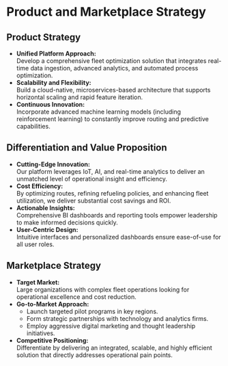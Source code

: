 # Product and Marketplace Strategy

## Product Strategy
- **Unified Platform Approach:**  
  Develop a comprehensive fleet optimization solution that integrates real-time data ingestion, advanced analytics, and automated process optimization.
- **Scalability and Flexibility:**  
  Build a cloud-native, microservices-based architecture that supports horizontal scaling and rapid feature iteration.
- **Continuous Innovation:**  
  Incorporate advanced machine learning models (including reinforcement learning) to constantly improve routing and predictive capabilities.

## Differentiation and Value Proposition
- **Cutting-Edge Innovation:**  
  Our platform leverages IoT, AI, and real-time analytics to deliver an unmatched level of operational insight and efficiency.
- **Cost Efficiency:**  
  By optimizing routes, refining refueling policies, and enhancing fleet utilization, we deliver substantial cost savings and ROI.
- **Actionable Insights:**  
  Comprehensive BI dashboards and reporting tools empower leadership to make informed decisions quickly.
- **User-Centric Design:**  
  Intuitive interfaces and personalized dashboards ensure ease-of-use for all user roles.

## Marketplace Strategy
- **Target Market:**  
  Large organizations with complex fleet operations looking for operational excellence and cost reduction.
- **Go-to-Market Approach:**  
  - Launch targeted pilot programs in key regions.
  - Form strategic partnerships with technology and analytics firms.
  - Employ aggressive digital marketing and thought leadership initiatives.
- **Competitive Positioning:**  
  Differentiate by delivering an integrated, scalable, and highly efficient solution that directly addresses operational pain points.

